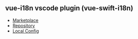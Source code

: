 ## vue-i18n vscode plugin (vue-swift-i18n)
- [Marketplace](https://marketplace.visualstudio.com/items?itemName=RichieChoo.vue-swift-i18n)
- [Repository](https://github.com/RichieChoo/vue-swift-i18n)
- [Local Config](../../../frontend/richierc.json)